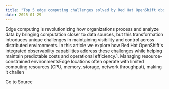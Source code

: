 ```yaml
---
title: "Top 5 edge computing challenges solved by Red Hat OpenShift observability"
date: 2025-01-29
---
```


Edge computing is revolutionizing how organizations process and analyze data by bringing computation closer to data sources, but this transformation introduces unique challenges in maintaining visibility and control across distributed environments. In this article we explore how Red Hat OpenShift's integrated observability capabilities address these challenges while helping maintain predictable costs and operational efficiency.1. Managing resource-constrained environmentsEdge locations often operate with limited computing resources (CPU, memory, storage, network throughput), making it challen

Go to Source
